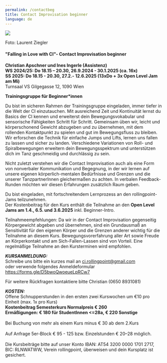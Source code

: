 ```yaml
---
permalink: /contactbeg
title: Contact Improvisation beginner
language: de
---
```

![](/assets/uploads/lsz_5630.jpg)

Foto: Laurent Ziegler

#### "Falling in Love with CI"- Contact Improvisation beginner

**Christian Apschner und Ines Ingerle (Assistenz)**\
**WS 2024/25:  Do 18.15 – 20.30, 26.9.2024 - 30.1.2025 (ca. 16x)**\
**SS 2025: Do 18.15 - 20.30, 27.2.- 12.6.2025 (13xDo + 3x Open Level Jam am Mi)**\
Turnsaal VS Gilgegasse 12, 1090 Wien

**Trainingsgruppe für Beginner*innen**

Du bist im sicheren Rahmen der Trainingsgruppe eingeladen, immer tiefer in die Welt der CI einzutauchen. Mit ausreichend Zeit und Kontinuität lernst du Basics der CI kennen und erweiterst dein Bewegungsvokabular und sensorische Fähigkeiten Schritt für Schritt. Gemeinsam üben wir, leicht und körperschonend Gewicht abzugeben und zu übernehmen, mit dem rollenden Kontaktpunkt zu spielen und gut im Bewegungsfluss zu bleiben. Wir erforschen die Technik für einfache Jumps und Lifts, lernen uns fallen zu lassen und sicher zu landen. Verschiedene Variationen von Roll- und Spiralbewegungen erweitern dein Bewegungsspektrum und unterstützen dich im Tanz geschmeidig und durchlässig zu sein.

Nicht zuletzt verstehen wir die Contact Improvisation auch als eine Form von nonverbaler Kommunikation und Begegnung, in der wir lernen auf unsere eigenen körperlich-mentalen Bedürfnisse und Grenzen und die unserer TanzpartnerInnen gleichermaßen zu achten. In verbalen Feedback-Runden möchten wir diesen Erfahrungen zusätzlich Raum geben.

Du bist eingeladen, mit fortschreitendem Lernprozess an den rollingpoint-Jams teilzunehmen.\
Der Kostenbeitrag für den Kurs enthält die Teilnahme an den **Open Level Jams am 1.4., 6.5. und 3.6.2025** inkl. Beginner-Intro.

Teilnahmeempfehlungen: Da wir in der Contact Improvisation gegenseitig Körpergewicht abgeben und übernehmen, sind ein Grundausmaß an Sensitivität für den eigenen Körper und die Grenzen anderer wichtig für die Teilnahme an diesem Kurs. Bewegungsvorerfahrung aller Art sowie Freude an Körperkontakt und am Sich-Fallen-Lassen sind von Vorteil. Eine regelmäßige Teilnahme an den Kursterminen wird empfohlen.

***KURSANMELDUNG:***\
Schreibe uns bitte ein kurzes mail an ci.rollingpoint@gmail.com\
oder verwende folgendes Anmeldeformular\
<https://forms.gle/D5bwoQwoeueLpRCw7>

Für weitere Rückfragen kontaktiere bitte Christian (0650 8931081)

***KOSTEN:***\
Offene Schnupperstunden in den ersten zwei Kurswochen um €10 pro Einheit (max. 1x pro Kurs)\
**Kostenbeitrag Semesterkurs Normalpreis € 260**\
**Ermäßigungen: € 180 für StudentInnen <=28a, € 220 Sonstige**\
\
Bei Buchung von mehr als einem Kurs minus € 30 ab dem 2.Kurs\
\
Auf Anfrage 5﻿er-Block € 95 - 125 bzw. Einzelstunden € 20–28 möglich.\
\
Die Kursbeiträge bitte auf unser Konto IBAN: AT54 3200 0000 1701 2717, BIC: RLNWATWW, Verein rollingpoint, überweisen und dein Kursplatz ist gesichert.
